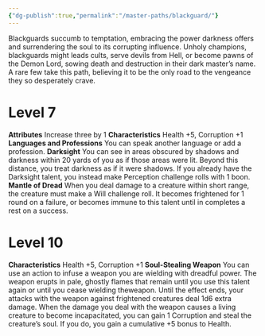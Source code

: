 ```yaml
---
{"dg-publish":true,"permalink":"/master-paths/blackguard/"}
---
```


Blackguards succumb to temptation, embracing the power darkness offers and surrendering the soul to its corrupting influence. Unholy champions, blackguards might leads cults, serve devils from Hell, or become pawns of the Demon Lord, sowing death and destruction in their dark master’s name. A rare few take this path, believing it to be the only road to the vengeance they so desperately crave.
# Level 7
**Attributes** Increase three by 1
**Characteristics** Health +5, Corruption +1
**Languages and Professions** You can speak another language or add a profession.
**Darksight** You can see in areas obscured by shadows and darkness within 20 yards of you as if those areas were lit. Beyond this distance, you treat darkness as if it were shadows. If you already have the Darksight talent, you instead make Perception challenge rolls with 1 boon.
**Mantle of Dread** When you deal damage to a creature within short range, the creature must make a Will challenge roll. It becomes frightened for 1 round on a failure, or becomes immune to this talent until in completes a rest on a success.
# Level 10
**Characteristics** Health +5, Corruption +1
**Soul-Stealing Weapon** You can use an action to infuse a weapon you are wielding with dreadful power. The weapon erupts in pale, ghostly flames that remain until you use this talent again or until you cease wielding theweapon.
Until the effect ends, your attacks with the weapon against frightened creatures deal 1d6 extra damage.
When the damage you deal with the weapon causes a living creature to become incapacitated, you can gain 1 Corruption and steal the creature’s soul. If you do, you gain a cumulative +5 bonus to Health.